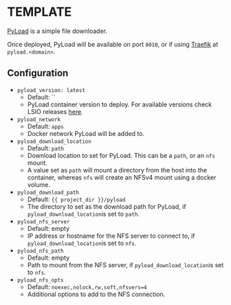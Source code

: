 # TEMPLATE

[PyLoad]() is a simple file downloader.

Once deployed, PyLoad will be available on port `8010`, or if using [Traefik](../traefik/README.md) at `pyload.<domain>`.

## Configuration

- `pyload_version: latest`
    - Default: ``
    - PyLoad container version to deploy. For available versions check LSIO releases [here]().
- `pyload_network`
    - Default: `apps`
    - Docker network PyLoad will be added to.
- `pyload_download_location`
    - Default: `path`
    - Download location to set for PyLoad. This can be a `path`, or an `nfs` mount.
    - A value set as `path` will mount a directory from the host into the container, whereas `nfs` will create an NFSv4 mount using a docker volume.
- `pyload_download_path`
    - Default: `{{ project_dir }}/pyload`
    - The directory to set as the download path for PyLoad, if `pyload_download_location`is set to `path`.
- `pyload_nfs_server`
    - Default: empty
    - IP address or hostname for the NFS server to connect to, if `pyload_download_location`is set to `nfs`.
- `pyload_nfs_path`
    - Default: empty
    - Path to mount from the NFS server, if `pyload_download_location`is set to `nfs`.
- `pyload_nfs_opts`
    - Default: `noexec,nolock,rw,soft,nfsvers=4`
    - Additional options to add to the NFS connection.
